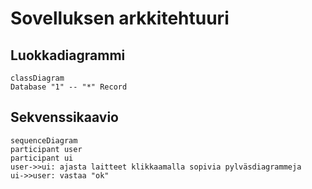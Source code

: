 # Sovelluksen arkkitehtuuri

## Luokkadiagrammi

```mermaid
classDiagram
Database "1" -- "*" Record
```

## Sekvenssikaavio


```mermaid
sequenceDiagram
participant user
participant ui
user->>ui: ajasta laitteet klikkaamalla sopivia pylväsdiagrammeja
ui->>user: vastaa "ok"
```
